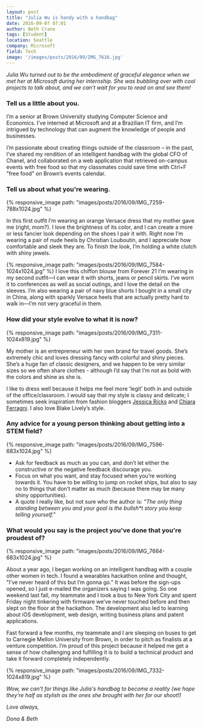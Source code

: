 ```yaml
---
layout: post
title: "Julia Wu is handy with a handbag"
date: 2016-09-07 07:01
author: Beth Crane
tags: [Student]
location: Seattle
company: Microsoft
field: Tech
image: '/images/posts/2016/09/IMG_7616.jpg'
---
```


*Julia Wu turned out to be the embodiment of graceful elegance when we met her at Microsoft during her internship. She was bubbling over with cool projects to talk about, and we can't wait for you to read on and see them!*

### Tell us a little about you.

I’m a senior at Brown University studying Computer Science and Economics. I’ve interned at Microsoft and at a Brazilian IT firm, and I’m intrigued by technology that can augment the knowledge of people and businesses.

I’m passionate about creating things outside of the classroom – in the past, I’ve shared my rendition of an intelligent handbag with the global CFO of Chanel, and collaborated on a web application that retrieved on-campus events with free food so that my classmates could save time with Ctrl+F "free food" on Brown’s events calendar.

### Tell us about what you're wearing.

{% responsive_image path: "images/posts/2016/09/IMG_7259-788x1024.jpg" %}

In this first outfit I’m wearing an orange Versace dress that my mother gave me (right, mom?). I love the brightness of its color, and I can create a more or less fancier look depending on the shoes I pair it with. Right now I’m wearing a pair of nude heels by Christian Louboutin, and I appreciate how comfortable and sleek they are. To finish the look, I’m holding a white clutch with shiny jewels.

{% responsive_image path: "images/posts/2016/09/IMG_7584-1024x1024.jpg" %} 
I love this chiffon blouse from Forever 21 I'm wearing in my second outfit—I can wear it with shorts, jeans or pencil skirts. I’ve worn it to conferences as well as social outings, and I love the detail on the sleeves. I’m also wearing a pair of navy blue shorts I bought in a small city in China, along with sparkly Versace heels that are actually pretty hard to walk in—I’m not very graceful in them.

### How did your style evolve to what it is now?

{% responsive_image path: "images/posts/2016/09/IMG_7311-1024x819.jpg" %}

My mother is an entrepreneur with her own brand for travel goods. She’s extremely chic and loves dressing fancy with colorful and shiny pieces. She’s a huge fan of classic designers, and we happen to be very similar sizes so we often share clothes - although I’d say that I’m not as bold with the colors and shine as she is.

I like to dress well because it helps me feel more ‘legit’ both in and outside of the office/classroom. I would say that my style is classy and delicate; I sometimes seek inspiration from fashion bloggers [Jessica Ricks](https://www.instagram.com/hapatime/) and [Chiara Ferragni](https://www.instagram.com/theblondesalad/). I also love Blake Lively’s style.

### Any advice for a young person thinking about getting into a STEM field?

{% responsive_image path: "images/posts/2016/09/IMG_7596-683x1024.jpg" %}

- Ask for feedback as much as you can, and don’t let either the constructive or the negative feedback discourage you.
- Focus on what you want, and stay focused when you’re working towards it. You have to be willing to jump on rocket ships, but also to say no to things that don’t matter as much (because there may be many shiny opportunities).
- A quote I really like, but not sure who the author is: *"The only thing standing between you and your goal is the bullsh\*t story you keep telling yourself."*

### What would you say is the project you've done that you're proudest of?

{% responsive_image path: "images/posts/2016/09/IMG_7664-683x1024.jpg" %}

About a year ago, I began working on an intelligent handbag with a couple other women in tech. I found a wearables hackathon online and thought, "I’ve never heard of this but I’m gonna go." It was before the sign-ups opened, so I just e-mailed the organizers saying I was going. So one weekend last fall, my teammate and I took a bus to New York City and spent Friday night tinkering with firmware we’ve never touched before and then slept on the floor at the hackathon. The development also led to learning about iOS development, web design, writing business plans and patent applications.

Fast forward a few months, my teammate and I are sleeping on buses to get to Carnegie Mellon University from Brown, in order to pitch as finalists at a venture competition. I’m proud of this project because it helped me get a sense of how challenging and fulfilling it is to build a technical product and take it forward completely independently.

{% responsive_image path: "images/posts/2016/09/IMG_7332-1024x819.jpg" %}

*Wow, we can't for things like Julia's handbag to become a reality (we hope they're half as stylish as the ones she brought with her for our shoot!)*

*Love always,*

*Dona & Beth*
